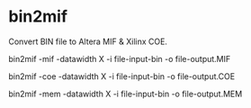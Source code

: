 # bin2mif
Convert BIN file to Altera MIF & Xilinx COE.

bin2mif -mif -datawidth X -i file-input-bin -o file-output.MIF

bin2mif -coe -datawidth X -i file-input-bin -o file-output.COE

bin2mif -mem -datawidth X -i file-input-bin -o file-output.MEM

